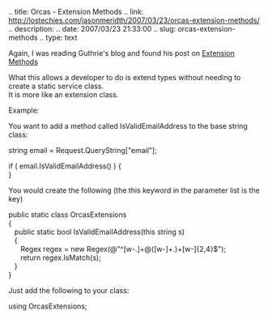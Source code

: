 .. title: Orcas - Extension Methods
.. link: http://lostechies.com/jasonmeridth/2007/03/23/orcas-extension-methods/
.. description: 
.. date: 2007/03/23 21:33:00
.. slug: orcas-extension-methods
.. type: text


Again, I was reading Guthrie's blog and found his post on [Extension Methods](http://weblogs.asp.net/scottgu/archive/2007/03/13/new-orcas-language-feature-extension-methods.aspx)

What this allows a developer to do is extend types without needing to create a static service class.  
It is more like an extension class.

Example:

You want to add a method called IsValidEmailAddress to the base string class:  
  
string email = Request.QueryString["email"];  
  
if ( email.IsValidEmailAddress() ) {  
}   


You would create the following (the this keyword in the parameter list is the key)  


public static class OrcasExtensions  
{  
   public static bool IsValidEmailAddress(this string s)  
   {  
      Regex regex = new Regex(@"^[w-.]+@([w-]+.)+[w-]{2,4}$");  
      return regex.IsMatch(s);  
   }  
} 

Just add the following to your class:

using OrcasExtensions;
